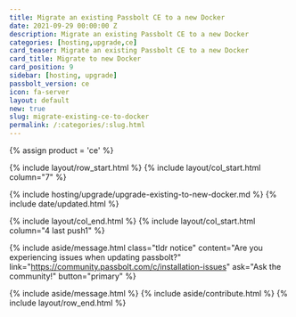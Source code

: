 ```yaml
---
title: Migrate an existing Passbolt CE to a new Docker
date: 2021-09-29 00:00:00 Z
description: Migrate an existing Passbolt CE to a new Docker
categories: [hosting,upgrade,ce]
card_teaser: Migrate an existing Passbolt CE to a new Docker 
card_title: Migrate to new Docker
card_position: 9
sidebar: [hosting, upgrade]
passbolt_version: ce
icon: fa-server
layout: default
new: true
slug: migrate-existing-ce-to-docker
permalink: /:categories/:slug.html
---
```


{% assign product = 'ce' %}

{% include layout/row_start.html %}
{% include layout/col_start.html column="7" %}

{% include hosting/upgrade/upgrade-existing-to-new-docker.md %}
{% include date/updated.html %}

{% include layout/col_end.html %}
{% include layout/col_start.html column="4 last push1" %}

{% include aside/message.html
    class="tldr notice"
    content="Are you experiencing issues when updating passbolt?"
    link="https://community.passbolt.com/c/installation-issues"
    ask="Ask the community!"
    button="primary"
%}

{% include aside/message.html %}
{% include aside/contribute.html %}
{% include layout/row_end.html %}
